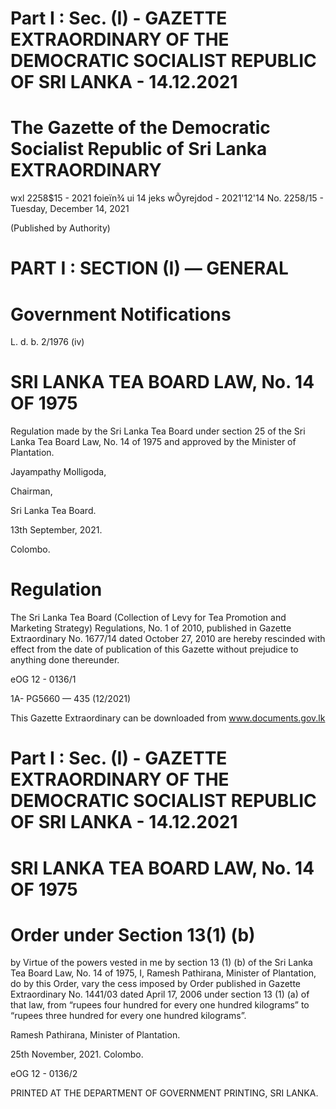 # Part I : Sec. (I) - GAZETTE EXTRAORDINARY OF THE DEMOCRATIC SOCIALIST REPUBLIC OF SRI LANKA - 14.12.2021

# The Gazette of the Democratic Socialist Republic of Sri Lanka EXTRAORDINARY

wxl 2258$15 - 2021 foieïn¾ ui 14 jeks wÕyrejdod - 2021'12'14 No. 2258/15 - Tuesday, December 14, 2021

(Published by Authority)

# PART I : SECTION (I) — GENERAL

# Government Notifications

L. d. b. 2/1976 (iv)

# SRI LANKA TEA BOARD LAW, No. 14 OF 1975

Regulation made by the Sri Lanka Tea Board under section 25 of the Sri Lanka Tea Board Law, No. 14 of 1975 and approved by the Minister of Plantation.

Jayampathy Molligoda,

Chairman,

Sri Lanka Tea Board.

13th September, 2021.

Colombo.

# Regulation

The Sri Lanka Tea Board (Collection of Levy for Tea Promotion and Marketing Strategy) Regulations, No. 1 of 2010, published in Gazette Extraordinary No. 1677/14 dated October 27, 2010 are hereby rescinded with effect from the date of publication of this Gazette without prejudice to anything done thereunder.

eOG 12 - 0136/1

1A- PG5660 — 435 (12/2021)

This Gazette Extraordinary can be downloaded from www.documents.gov.lk
# Part I : Sec. (I) - GAZETTE EXTRAORDINARY OF THE DEMOCRATIC SOCIALIST REPUBLIC OF SRI LANKA - 14.12.2021

# SRI LANKA TEA BOARD LAW, No. 14 OF 1975

# Order under Section 13(1) (b)

by Virtue of the powers vested in me by section 13 (1) (b) of the Sri Lanka Tea Board Law, No. 14 of 1975, I, Ramesh Pathirana, Minister of Plantation, do by this Order, vary the cess imposed by Order published in Gazette Extraordinary No. 1441/03 dated April 17, 2006 under section 13 (1) (a) of that law, from “rupees four hundred for every one hundred kilograms” to “rupees three hundred for every one hundred kilograms”.

Ramesh Pathirana,
Minister of Plantation.

25th November, 2021.
Colombo.

eOG 12 - 0136/2

PRINTED AT THE DEPARTMENT OF GOVERNMENT PRINTING, SRI LANKA.